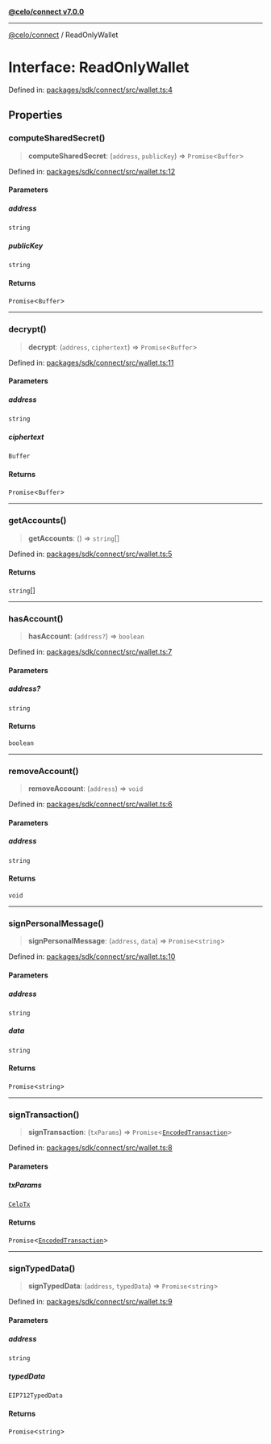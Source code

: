 [**@celo/connect v7.0.0**](../README.md)

***

[@celo/connect](../globals.md) / ReadOnlyWallet

# Interface: ReadOnlyWallet

Defined in: [packages/sdk/connect/src/wallet.ts:4](https://github.com/celo-org/developer-tooling/blob/master/packages/sdk/connect/src/wallet.ts#L4)

## Properties

### computeSharedSecret()

> **computeSharedSecret**: (`address`, `publicKey`) => `Promise`\<`Buffer`\>

Defined in: [packages/sdk/connect/src/wallet.ts:12](https://github.com/celo-org/developer-tooling/blob/master/packages/sdk/connect/src/wallet.ts#L12)

#### Parameters

##### address

`string`

##### publicKey

`string`

#### Returns

`Promise`\<`Buffer`\>

***

### decrypt()

> **decrypt**: (`address`, `ciphertext`) => `Promise`\<`Buffer`\>

Defined in: [packages/sdk/connect/src/wallet.ts:11](https://github.com/celo-org/developer-tooling/blob/master/packages/sdk/connect/src/wallet.ts#L11)

#### Parameters

##### address

`string`

##### ciphertext

`Buffer`

#### Returns

`Promise`\<`Buffer`\>

***

### getAccounts()

> **getAccounts**: () => `string`[]

Defined in: [packages/sdk/connect/src/wallet.ts:5](https://github.com/celo-org/developer-tooling/blob/master/packages/sdk/connect/src/wallet.ts#L5)

#### Returns

`string`[]

***

### hasAccount()

> **hasAccount**: (`address?`) => `boolean`

Defined in: [packages/sdk/connect/src/wallet.ts:7](https://github.com/celo-org/developer-tooling/blob/master/packages/sdk/connect/src/wallet.ts#L7)

#### Parameters

##### address?

`string`

#### Returns

`boolean`

***

### removeAccount()

> **removeAccount**: (`address`) => `void`

Defined in: [packages/sdk/connect/src/wallet.ts:6](https://github.com/celo-org/developer-tooling/blob/master/packages/sdk/connect/src/wallet.ts#L6)

#### Parameters

##### address

`string`

#### Returns

`void`

***

### signPersonalMessage()

> **signPersonalMessage**: (`address`, `data`) => `Promise`\<`string`\>

Defined in: [packages/sdk/connect/src/wallet.ts:10](https://github.com/celo-org/developer-tooling/blob/master/packages/sdk/connect/src/wallet.ts#L10)

#### Parameters

##### address

`string`

##### data

`string`

#### Returns

`Promise`\<`string`\>

***

### signTransaction()

> **signTransaction**: (`txParams`) => `Promise`\<[`EncodedTransaction`](EncodedTransaction.md)\>

Defined in: [packages/sdk/connect/src/wallet.ts:8](https://github.com/celo-org/developer-tooling/blob/master/packages/sdk/connect/src/wallet.ts#L8)

#### Parameters

##### txParams

[`CeloTx`](../type-aliases/CeloTx.md)

#### Returns

`Promise`\<[`EncodedTransaction`](EncodedTransaction.md)\>

***

### signTypedData()

> **signTypedData**: (`address`, `typedData`) => `Promise`\<`string`\>

Defined in: [packages/sdk/connect/src/wallet.ts:9](https://github.com/celo-org/developer-tooling/blob/master/packages/sdk/connect/src/wallet.ts#L9)

#### Parameters

##### address

`string`

##### typedData

`EIP712TypedData`

#### Returns

`Promise`\<`string`\>
